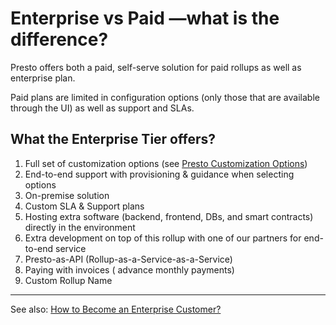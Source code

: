 # Enterprise vs Paid —what is the difference?

Presto offers both a paid, self-serve solution for paid rollups as well as enterprise plan.

Paid plans are limited in configuration options (only those that are available through the UI) as well as support and SLAs.

## What the Enterprise Tier offers?

1. Full set of customization options (see [Presto Customization Options](presto-customization-options.md))
2. End-to-end support with provisioning & guidance when selecting options
3. On-premise solution
4. Custom SLA & Support plans
5. Hosting extra software (backend, frontend, DBs, and smart contracts) directly in the environment
6. Extra development on top of this rollup with one of our partners for end-to-end service
7. Presto-as-API (Rollup-as-a-Service-as-a-Service)
8. Paying with invoices ( advance monthly payments)
9. Custom Rollup Name

***

See also: [How to Become an Enterprise Customer?](how-to-become-an-enterprise-customer.md)
